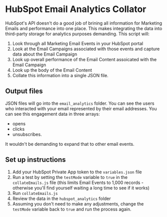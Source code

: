 # HubSpot Email Analytics Collator
HubSpot's API doesn't do a good job of brining all information for Marketing Emails and performance into one place. This makes integrating the data into third-party storage for analytics purposes demanding. 
This script will: 
1. Look through all Marketing Email Events in your HubSpot portal
2. Look at the Email Campaigns associated with those events and capture data about the Email Campaign
3. Look up overall performance of the Email Content assoicated with the Email Campaign
4. Look up the body of the Email Content
5. Collate this information into a single JSON file.

## Output files
JSON files will go into the `email_analytics` folder. You can see the users who interacted with your email represented by their email addresses. You can see this engagement data in three arrays:
* opens
* clicks
* unsubscribes.

It wouldn't be demanding to expand that to other email events. 

## Set up instructions
1. Add your HubSpot Private App token to the `variables.json` file
2. Run a test by setting the `testMode` variable to `true` in the `collateEmails.js` file (this limits Email Events to 1,000 records - otherwise you'll find yourself waiting a long time to see if it works)
3. Run `collateEmails.js`
4. Review the data in the `hubspot_analytics` folder
5. Assuming you don't need to make any adjustments, change the `testMode` variable back to `true` and run the process again. 
